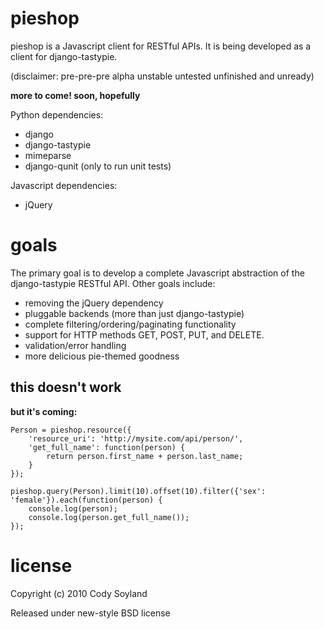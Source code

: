 pieshop
=======

pieshop is a Javascript client for RESTful APIs. It is being developed as a client for django-tastypie.

(disclaimer: pre-pre-pre alpha unstable untested unfinished and unready)

**more to come! soon, hopefully**

Python dependencies:

-   django
-   django-tastypie
-   mimeparse
-   django-qunit (only to run unit tests)

Javascript dependencies:

-   jQuery

goals
=====

The primary goal is to develop a complete Javascript abstraction of the django-tastypie RESTful API. Other goals include:

-   removing the jQuery dependency
-   pluggable backends (more than just django-tastypie)
-   complete filtering/ordering/paginating functionality
-   support for HTTP methods GET, POST, PUT, and DELETE.
-   validation/error handling
-   more delicious pie-themed goodness

this doesn't work
-----------------

**but it's coming:**

    Person = pieshop.resource({
        'resource_uri': 'http://mysite.com/api/person/',
        'get_full_name': function(person) {
            return person.first_name + person.last_name;
        }
    });

    pieshop.query(Person).limit(10).offset(10).filter({'sex': 'female'}).each(function(person) {
        console.log(person);
        console.log(person.get_full_name());
    });

license
=======

Copyright (c) 2010 Cody Soyland

Released under new-style BSD license
